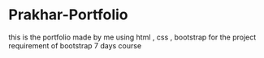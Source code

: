 # Prakhar-Portfolio
this is the portfolio made by me using html , css , bootstrap for the project requirement of bootstrap 7 days course
